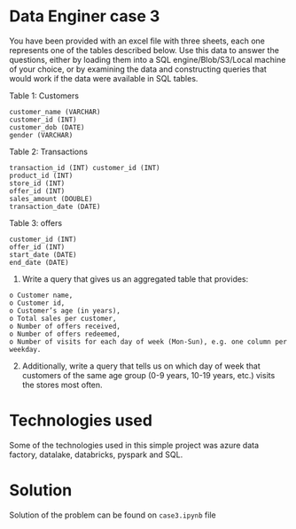 # Data Enginer case 3

You have been provided with an excel file with three sheets, each one represents one of the tables described below. Use this data to answer the questions, either by loading them into a SQL engine/Blob/S3/Local machine of your choice, or by examining the data and constructing queries that would work if the data were available in SQL tables.

Table 1: Customers
```
customer_name (VARCHAR)
customer_id (INT)
customer_dob (DATE)
gender (VARCHAR)
```

Table 2: Transactions
```
transaction_id (INT) customer_id (INT)
product_id (INT)
store_id (INT)
offer_id (INT)
sales_amount (DOUBLE)
transaction_date (DATE)
```

Table 3: offers
```
customer_id (INT)
offer_id (INT)
start_date (DATE)
end_date (DATE)
```

1. Write a query that gives us an aggregated table that provides:
```
o Customer name,
o Customer id,
o Customer’s age (in years),
o Total sales per customer,
o Number of offers received,
o Number of offers redeemed,
o Number of visits for each day of week (Mon-Sun), e.g. one column per weekday.
```

2. Additionally, write a query that tells us on which day of week that customers of the same age group (0-9 years, 10-19 years, etc.) visits the stores most often.

# Technologies used

Some of the technologies used in this simple project was azure data factory, datalake, databricks, pyspark and SQL.

# Solution

Solution of the problem can be found on ```case3.ipynb``` file
